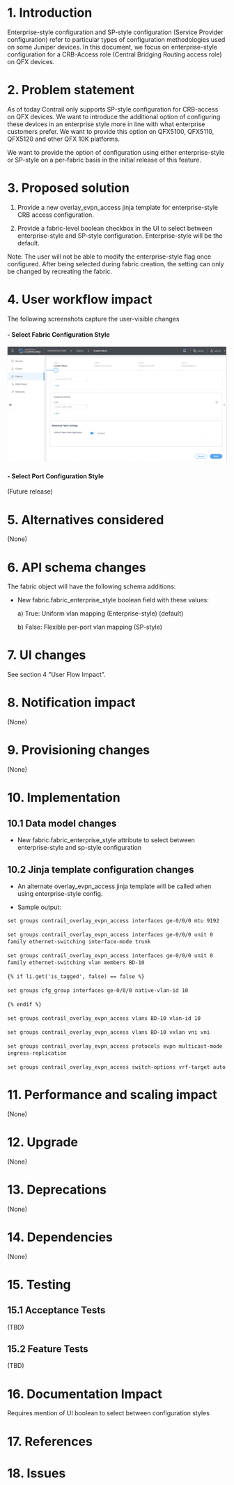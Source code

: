 # 1. Introduction
Enterprise-style configuration and SP-style configuration (Service Provider configuration)
refer to particular types of configuration methodologies used on some Juniper devices. 
In this document, we focus on enterprise-style configuration for
a CRB-Access role (Central Bridging Routing access role) on QFX devices.

# 2. Problem statement
As of today Contrail only supports SP-style configuration for CRB-access
on QFX devices. We want to introduce the additional option of configuring
these devices in an enterprise style more in line with what enterprise
customers prefer. We want to provide this option on QFX5100, QFX5110, QFX5120 
and other QFX 10K platforms.

We want to provide the option of configuration using either enterprise-style
or SP-style on a per-fabric basis in the initial release of this feature.

# 3. Proposed solution

1) Provide a new overlay_evpn_access jinja template for enterprise-style 
CRB access configuration.

2) Provide a fabric-level boolean checkbox in the UI to select between enterprise-style
and SP-style configuration. Enterprise-style will be the default.

Note: The user will not be able to modify the enterprise-style flag once configured.
After being selected during fabric creation, the setting can only be changed
by recreating the fabric.

# 4. User workflow impact
The following screenshots capture the user-visible changes

#### - Select Fabric Configuration Style

![Fabric_level](images/enterprise_style_crb_config_1.png)

#### - Select Port Configuration Style

(Future release)

# 5. Alternatives considered
(None)

# 6. API schema changes
The fabric object will have the following schema additions:

- New fabric.fabric_enterprise_style boolean field with these values: 
  
  a) True: Uniform vlan mapping (Enterprise-style) (default)

  b) False: Flexible per-port vlan mapping (SP-style)  

# 7. UI changes
See section 4 "User Flow Impact".


# 8. Notification impact
(None)

# 9. Provisioning changes
(None)

# 10. Implementation

## 10.1 Data model changes
- New fabric.fabric_enterprise_style attribute to select between enterprise-style
and sp-style configuration

## 10.2 Jinja template configuration changes
- An alternate overlay_evpn_access jinja template will be called when using enterprise-style config.

- Sample output:

```
set groups contrail_overlay_evpn_access interfaces ge-0/0/0 mtu 9192

set groups contrail_overlay_evpn_access interfaces ge-0/0/0 unit 0 family ethernet-switching interface-mode trunk

set groups contrail_overlay_evpn_access interfaces ge-0/0/0 unit 0 family ethernet-switching vlan members BD-10

{% if li.get('is_tagged', false) == false %}

set groups cfg_group interfaces ge-0/0/0 native-vlan-id 10

{% endif %}

set groups contrail_overlay_evpn_access vlans BD-10 vlan-id 10

set groups contrail_overlay_evpn_access vlans BD-10 vxlan vni vni

set groups contrail_overlay_evpn_access protocols evpn multicast-mode ingress-replication

set groups contrail_overlay_evpn_access switch-options vrf-target auto
```


# 11. Performance and scaling impact
(None)

# 12. Upgrade
(None)

# 13. Deprecations
(None)

# 14. Dependencies
(None)

# 15. Testing

## 15.1 Acceptance Tests
(TBD)

## 15.2 Feature Tests
(TBD)

# 16. Documentation Impact
Requires mention of UI boolean to select between configuration styles

# 17. References

# 18. Issues
